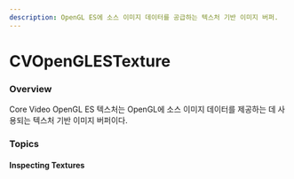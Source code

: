 ```yaml
---
description: OpenGL ES에 소스 이미지 데이터를 공급하는 텍스처 기반 이미지 버퍼.
---
```


# CVOpenGLESTexture

### Overview

Core Video OpenGL ES 텍스처는 OpenGL에 소스 이미지 데이터를 제공하는 데 사용되는 텍스처 기반 이미지 버퍼이다.

### Topics

#### Inspecting Textures

